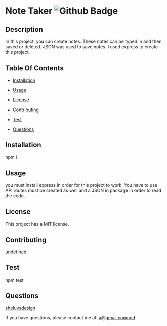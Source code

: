# Note Taker ![Github Badge](https://img.shields.io/badge/license-MIT-blueviolet)

  ## Description

  In this project, you can create notes. These notes can be typed in and then saved or deleted. JSON was used to save notes. I used express to create this project.

  ## Table Of Contents

  * [Installation](#installation)

  * [Usage](#usage)

  * [License](#license)

  * [Contributing](#contributing)

  * [Test](#test)

  * [Questions](#questions)

  ## Installation

  npm i

  ## Usage

  you must install express in order for this project to work. You have to use API routes must be created as well and a JSON in package in order to read the code.

  ## License
  
  This project has a MIT license.

  ## Contributing

  undefined

  ## Test

  npm test

  ## Questions

  [sheluvsdesign](https://github.com/sheluvsdesign)

If you have questions, please contact me at: a@gmail.comnod

